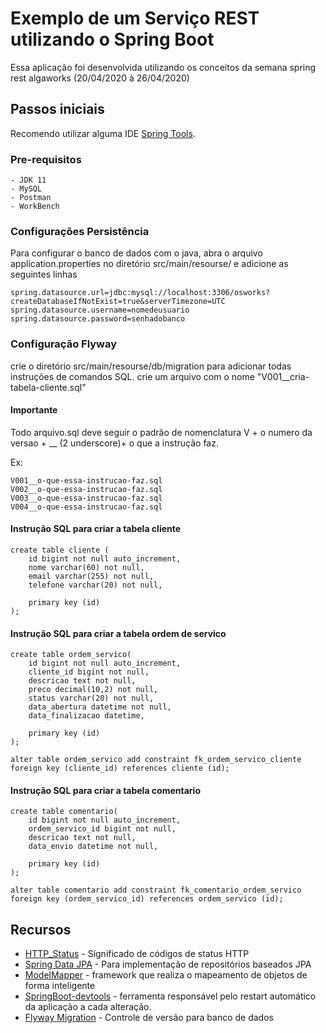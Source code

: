 # Exemplo de um Serviço REST utilizando o Spring Boot

Essa aplicação foi desenvolvida utilizando os conceitos da semana spring rest algaworks (20/04/2020 à 26/04/2020)

## Passos iniciais

Recomendo utilizar alguma IDE [Spring Tools](https://spring.io/tools).

### Pre-requisitos

```
- JDK 11
- MySQL
- Postman
- WorkBench
```

### Configurações Persistência

Para configurar o banco de dados com o java, abra o arquivo application.properties no diretório 
src/main/resourse/ e adicione as seguintes linhas

```
spring.datasource.url=jdbc:mysql://localhost:3306/osworks?createDatabaseIfNotExist=true&serverTimezone=UTC
spring.datasource.username=nomedeusuario
spring.datasource.password=senhadobanco
```

### Configuração Flyway

crie o diretório src/main/resourse/db/migration para adicionar todas instruções de comandos SQL.
crie um arquivo com o nome "V001__cria-tabela-cliente.sql" 

####  Importante
Todo arquivo.sql deve seguir o padrão de nomenclatura V + o numero da versao + __ (2 underscore)+ o que a instrução faz.

Ex:

```
V001__o-que-essa-instrucao-faz.sql
V002__o-que-essa-instrucao-faz.sql
V003__o-que-essa-instrucao-faz.sql
V004__o-que-essa-instrucao-faz.sql
```

#### Instrução SQL para criar a tabela cliente
```
create table cliente (
	id bigint not null auto_increment,
    nome varchar(60) not null,
    email varchar(255) not null,
    telefone varchar(20) not null,
    
    primary key (id)
);
```

#### Instrução SQL para criar a tabela ordem de servico
```
create table ordem_servico(
	id bigint not null auto_increment,
    cliente_id bigint not null,
    descricao text not null,
    preco decimal(10,2) not null,
    status varchar(20) not null,
    data_abertura datetime not null,
    data_finalizacao datetime,
    
    primary key (id) 
);

alter table ordem_servico add constraint fk_ordem_servico_cliente 
foreign key (cliente_id) references cliente (id);
```

#### Instrução SQL para criar a tabela comentario
```
create table comentario(
	id bigint not null auto_increment,
    ordem_servico_id bigint not null,
	descricao text not null,
    data_envio datetime not null,
	
    primary key (id)
);

alter table comentario add constraint fk_comentario_ordem_servico
foreign key (ordem_servico_id) references ordem_servico (id);
```

## Recursos

* [HTTP_Status](https://developer.mozilla.org/pt-BR/docs/Web/HTTP/Status) - Significado de códigos de status HTTP
* [Spring Data JPA](https://maven.apache.org/) - Para implementação de repositórios baseados JPA
* [ModelMapper](https://rometools.github.io/rome/) -  framework que realiza o mapeamento de objetos de forma inteligente
* [SpringBoot-devtools](https://docs.spring.io/spring-boot/docs/1.5.16.RELEASE/reference/html/using-boot-devtools.html) -  ferramenta responsável pelo restart automático da aplicação a cada alteração.
* [Flyway Migration](https://flywaydb.org/) -  Controle de versão para banco de dados

